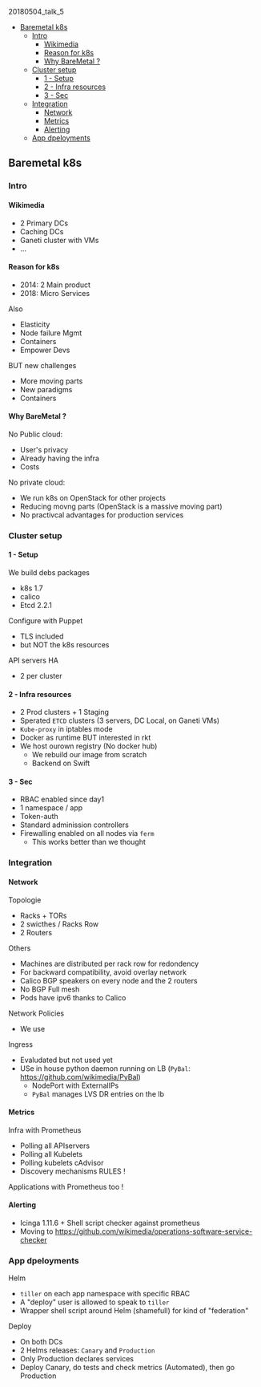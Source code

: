  20180504_talk_5

<!-- MarkdownTOC -->

- [Baremetal k8s](#baremetal-k8s)
  - [Intro](#intro)
    - [Wikimedia](#wikimedia)
    - [Reason for k8s](#reason-for-k8s)
    - [Why BareMetal ?](#why-baremetal-)
  - [Cluster setup](#cluster-setup)
    - [1 - Setup](#1---setup)
    - [2 - Infra resources](#2---infra-resources)
    - [3 - Sec](#3---sec)
  - [Integration](#integration)
    - [Network](#network)
    - [Metrics](#metrics)
    - [Alerting](#alerting)
  - [App dpeloyments](#app-dpeloyments)

<!-- /MarkdownTOC -->



## Baremetal k8s

### Intro

#### Wikimedia

* 2 Primary DCs
* Caching DCs
* Ganeti cluster with VMs
* ...


#### Reason for k8s

* 2014: 2 Main product
* 2018: Micro Services

Also
+ Elasticity
+ Node failure Mgmt
+ Containers
+ Empower Devs

BUT new challenges
* More moving parts
* New paradigms
* Containers


#### Why BareMetal ?

No Public cloud:
* User's privacy
* Already having the infra
* Costs

No private cloud:
* We run k8s on OpenStack for other projects
* Reducing movng parts (OpenStack is a massive moving part)
* No practivcal advantages for production services



### Cluster setup

#### 1 - Setup

We build debs packages
* k8s 1.7
* calico
* Etcd 2.2.1

Configure with Puppet
* TLS included
* but NOT the k8s resources

API servers HA
* 2 per cluster


#### 2 - Infra resources

* 2 Prod clusters + 1 Staging
* Sperated `ETCD` clusters (3 servers, DC Local, on Ganeti VMs)
* `Kube-proxy` in iptables mode
* Docker as runtime BUT interested in rkt
* We host ourown registry (No docker hub)
  - We rebuild our image from scratch
  - Backend on Swift


#### 3 - Sec

* RBAC enabled since day1
* 1 namespace / app
* Token-auth
* Standard adminission controllers
* Firewalling enabled on all nodes via `ferm`
  - This works better than we thought



### Integration

#### Network

Topologie
* Racks + TORs
* 2 swicthes / Racks Row
* 2 Routers

Others
* Machines are distributed per rack row for redondency
* For backward compatibility, avoid overlay network
* Calico BGP speakers on every node and the 2 routers
* No BGP Full mesh
* Pods have ipv6 thanks to Calico

Network Policies
* We use

Ingress
* Evaludated but not used yet
* USe in house python daemon running on LB (`PyBal`: https://github.com/wikimedia/PyBal)
  - NodePort with ExternalIPs
  - `PyBal` manages LVS DR entries on the lb


#### Metrics

Infra with Prometheus
* Polling all APIservers
* Polling all Kubelets
* Polling kubelets cAdvisor
* Discovery mechanisms RULES !

Applications with Prometheus too !


#### Alerting

* Icinga 1.11.6 + Shell script checker against prometheus
* Moving to https://github.com/wikimedia/operations-software-service-checker



### App dpeloyments

Helm
* `tiller` on each app namespace with specific RBAC
* A "deploy" user is allowed to speak to `tiller`
* Wrapper shell script around Helm (shamefull) for kind of "federation"

Deploy
* On both DCs
* 2 Helms releases: `Canary` and `Production`
* Only Production declares services
* Deploy Canary, do tests and check metrics (Automated), then go Production
